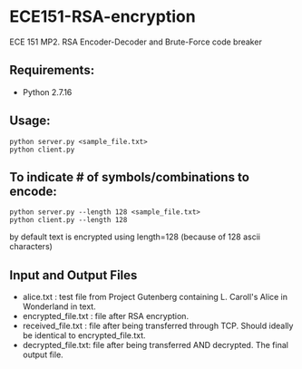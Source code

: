 # ECE151-RSA-encryption
ECE 151 MP2. RSA Encoder-Decoder and Brute-Force code breaker

## Requirements:
- Python 2.7.16

## Usage:
```
python server.py <sample_file.txt>
python client.py
```
## To indicate # of symbols/combinations to encode:
```
python server.py --length 128 <sample_file.txt>
python client.py --length 128 
```
by default text is encrypted using length=128 (because of 128 ascii characters)

## Input and Output Files
- alice.txt : test file from Project Gutenberg containing L. Caroll's Alice in Wonderland in text.
- encrypted_file.txt : file after RSA encryption.
- received_file.txt : file after being transferred through TCP. Should ideally be identical to encrypted_file.txt.
- decrypted_file.txt: file after being transferred AND decrypted. The final output file.

